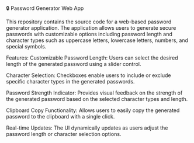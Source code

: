 🔒 Password Generator Web App

This repository contains the source code for a web-based password generator application. The application allows users to generate secure passwords with customizable options including password length and character types such as uppercase letters, lowercase letters, numbers, and special symbols.

Features:
Customizable Password Length: Users can select the desired length of the generated password using a slider control.

Character Selection: Checkboxes enable users to include or exclude specific character types in the generated passwords.

Password Strength Indicator: Provides visual feedback on the strength of the generated password based on the selected character types and length.

Clipboard Copy Functionality: Allows users to easily copy the generated password to the clipboard with a single click.

Real-time Updates: The UI dynamically updates as users adjust the password length or character selection options.
